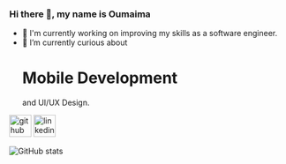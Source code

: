 ### Hi there 👋, my name is Oumaima

- 🔭 I'm currently working on improving my skills as a software engineer. 
- 🌱 I’m currently curious about <h1>Mobile Development</h1> and UI/UX Design. 


[<img src='https://cdn.jsdelivr.net/npm/simple-icons@3.0.1/icons/github.svg' alt='github' height='40'>](https://github.com/BOumaima)  [<img src='https://cdn.jsdelivr.net/npm/simple-icons@3.0.1/icons/linkedin.svg' alt='linkedin' height='40'>](https://www.linkedin.com/in/www.linkedin.com/in/omeiimaa/)  

![GitHub stats](https://github-readme-stats.vercel.app/api?username=BOumaima&show_icons=true)  

 
